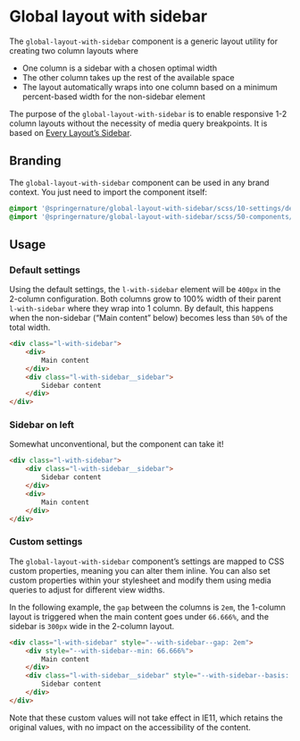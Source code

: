 # Global layout with sidebar

The `global-layout-with-sidebar` component is a generic layout utility for creating two column layouts where

* One column is a sidebar with a chosen optimal width
* The other column takes up the rest of the available space
* The layout automatically wraps into one column based on a minimum percent-based width for the non-sidebar element

The purpose of the `global-layout-with-sidebar` is to enable responsive 1-2 column layouts without the necessity of media query breakpoints. It is based on [Every Layout’s Sidebar](https://every-layout.dev/layouts/sidebar/).

## Branding

The `global-layout-with-sidebar` component can be used in any brand context. You just need to import the component itself:

```scss
@import '@springernature/global-layout-with-sidebar/scss/10-settings/default';
@import '@springernature/global-layout-with-sidebar/scss/50-components/layout-with-sidebar';
```

## Usage

### Default settings

Using the default settings, the `l-with-sidebar` element will be `400px` in the 2-column configuration. Both columns grow to 100% width of their parent `l-with-sidebar` where they wrap into 1 column. By default, this happens when the non-sidebar (“Main content” below) becomes less than `50%` of the total width.

```html
<div class="l-with-sidebar">
    <div>
        Main content
    </div>
    <div class="l-with-sidebar__sidebar">
        Sidebar content
    </div>
</div>
```

### Sidebar on left

Somewhat unconventional, but the component can take it!

```html
<div class="l-with-sidebar">
    <div class="l-with-sidebar__sidebar">
        Sidebar content
    </div>
    <div>
        Main content
    </div>
</div>
```

### Custom settings

The `global-layout-with-sidebar` component’s settings are mapped to CSS custom properties, meaning you can alter them inline. You can also set custom properties within your stylesheet and modify them using media queries to adjust for different view widths.

In the following example, the `gap` between the columns is `2em`, the 1-column layout is triggered when the main content goes under `66.666%`, and the sidebar is `300px` wide in the 2-column layout.

```html
<div class="l-with-sidebar" style="--with-sidebar--gap: 2em">
    <div style="--with-sidebar--min: 66.666%">
        Main content
    </div>
    <div class="l-with-sidebar__sidebar" style="--with-sidebar--basis: 300px">
        Sidebar content
    </div>
</div>
```

Note that these custom values will not take effect in IE11, which retains the original values, with no impact on the accessibility of the content.
